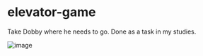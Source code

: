 # elevator-game
Take Dobby where he needs to go. Done as a task in my studies.

![image](https://github.com/AgnetaSmergelyte/elevator-game/assets/131288227/8becd2c9-c5bf-4fff-a14c-6a4a3791cbba)



